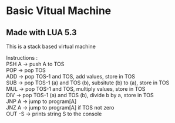 # Basic Vitual Machine

## Made with LUA 5.3

This is a stack based virtual machine

Instructions :\
PSH A  -> push A to TOS\
POP    -> pop TOS\
ADD    -> pop TOS-1 and TOS, add values, store in TOS\
SUB    -> pop TOS-1 (a) and TOS (b), subsitute (b) to (a), store in TOS\
MUL    -> pop TOS-1 and TOS, multiply values, store in TOS\
DIV    -> pop TOS-1 (a) and TOS (b), divide b by a, store in TOS\
JNP A  -> jump to program[A]\
JNZ A  -> jump to program[A] if TOS not zero\
OUT -S -> prints string S to the console
